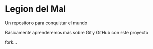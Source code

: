 # Legion del Mal
Un repositorio para conquistar el mundo

Básicamente aprenderemos más sobre Git y GitHub con este proyecto

fork...

